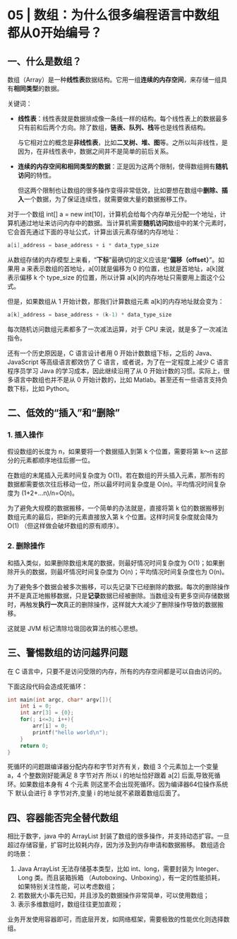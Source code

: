 # 05 | 数组：为什么很多编程语言中数组都从0开始编号？


## 一、什么是数组？
数组（Array）是一种**线性表**数据结构。它用一组**连续的内存空间**，来存储一组具有**相同类型**的数据。

关键词：
- **线性表**：线性表就是数据排成像一条线一样的结构。每个线性表上的数据最多只有前和后两个方向。除了数组，**链表、队列、栈**等也是线性表结构。
  
  与它相对立的概念是**非线性表**，比如**二叉树、堆、图**等。之所以叫非线性，是因为，在非线性表中，数据之间并不是简单的前后关系。

- **连续的内存空间和相同类型的数据**：正是因为这两个限制，使得数组拥有**随机访问**的特性。
  
  但这两个限制也让数组的很多操作变得非常低效，比如要想在数组中**删除、插入**一个数据，为了保证连续性，就需要做大量的数据搬移工作。


对于一个数组 int[] a = new int[10]，计算机会给每个内存单元分配一个地址，计算机通过地址来访问内存中的数据。当计算机需要**随机访问**数组中的某个元素时，它会首先通过下面的寻址公式，计算出该元素存储的内存地址：

```c
a[i]_address = base_address + i * data_type_size
```

从数组存储的内存模型上来看，“**下标**”最确切的定义应该是“**偏移（offset）**”。如果用 a 来表示数组的首地址，a[0]就是偏移为 0 的位置，也就是首地址，a[k]就表示偏移 k 个 type_size 的位置，所以计算 a[k]的内存地址只需要用上面这个公式。

但是，如果数组从 1 开始计数，那我们计算数组元素 a[k]的内存地址就会变为：
```c
a[k]_address = base_address + (k-1) * data_type_size
```

每次随机访问数组元素都多了一次减法运算，对于 CPU 来说，就是多了一次减法指令。

还有一个历史原因是，C 语言设计者用 0 开始计数数组下标，之后的 Java、JavaScript 等高级语言都效仿了 C 语言，或者说，为了在一定程度上减少 C 语言程序员学习 Java 的学习成本，因此继续沿用了从 0 开始计数的习惯。实际上，很多语言中数组也并不是从 0 开始计数的，比如 Matlab。甚至还有一些语言支持负数下标，比如 Python。


## 二、低效的“插入”和“删除”

### 1. 插入操作
假设数组的长度为 n，如果要将一个数据插入到第 k 个位置，需要将第 k～n 这部分的元素都顺序地往后挪一位。

在数组的末尾插入元素时间复杂度为 O(1)。若在数组的开头插入元素，那所有的数据都需要依次往后移动一位，所以最坏时间复杂度是 O(n)。平均情况时间复杂度为 (1+2+…n)/n=O(n)。

为了避免大规模的数据搬移，一个简单的办法就是，直接将第 k 位的数据搬移到数组元素的最后，把新的元素直接放入第 k 个位置。这样时间复杂度就会降为 O(1) （但这样做会破坏数组的原有顺序）。

### 2. 删除操作

和插入类似，如果删除数组末尾的数据，则最好情况时间复杂度为 O(1)；如果删除开头的数据，则最坏情况时间复杂度为 O(n)；平均情况时间复杂度也为 O(n)。

为了避免多个数据会被多次搬移，可以先记录下已经删除的数据。每次的删除操作并不是真正地搬移数据，只是**记录**数据已经被删除。当数组没有更多空间存储数据时，再触发**执行一次**真正的删除操作，这样就大大减少了删除操作导致的数据搬移。

这就是 JVM 标记清除垃圾回收算法的核心思想。

## 三、警惕数组的访问越界问题

在 C 语言中，只要不是访问受限的内存，所有的内存空间都是可以自由访问的。

下面这段代码会造成死循环：

```c
int main(int argc, char* argv[]){
    int i = 0;
    int arr[3] = {0};
    for(; i<=3; i++){
        arr[i] = 0;
        printf("hello world\n");
    }
    return 0;
}
```

死循环的问题跟编译器分配内存和字节对齐有关，数组 3 个元素加上一个变量 a，4 个整数刚好能满足 8 字节对齐 所以 i 的地址恰好跟着 a[2] 后面,导致死循环。如果数组本身有 4 个元素 则这里不会出现死循环。因为编译器64位操作系统下 默认会进行 8 字节对齐,变量 i 的地址就不紧跟着数组后面了。


## 四、容器能否完全替代数组

相比于数字，java 中的 ArrayList 封装了数组的很多操作，并支持动态扩容。一旦超过存储容量，扩容时比较耗内存，因为涉及到内存申请和数据搬移。
数组适合的场景：
1. Java ArrayList 无法存储基本类型，比如 int、long，需要封装为 Integer、Long 类。而且装箱拆箱 （Autoboxing、Unboxing），有一定的性能损耗，如果特别关注性能，可以考虑数组；
2. 若数据大小事先已知，并且涉及的数据操作非常简单，可以使用数组；
3. 表示多维数组时，数组往往更加直观；

业务开发使用容器即可，而底层开发，如网络框架，需要极致的性能优化则选择数组。

